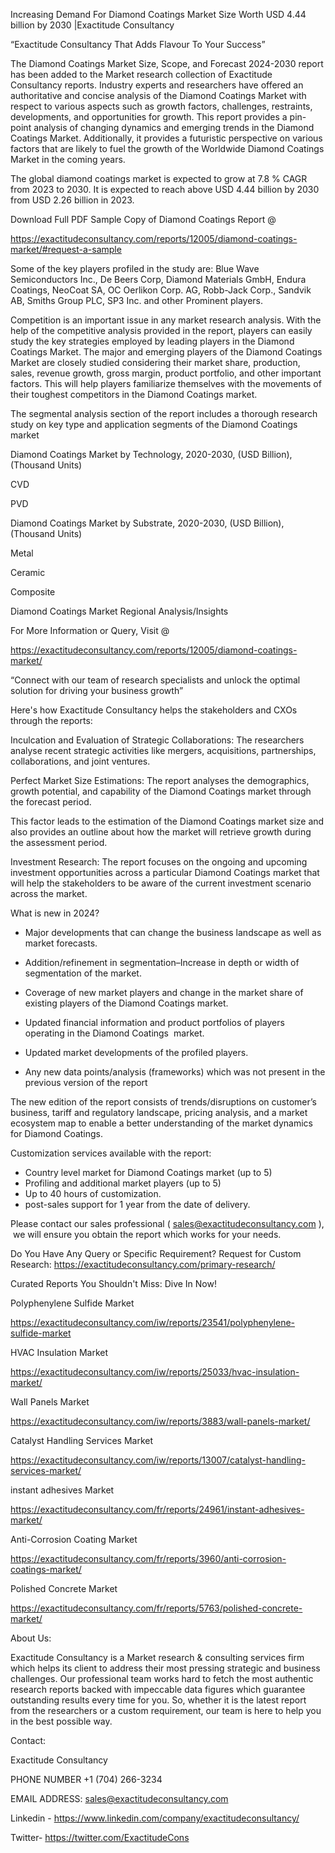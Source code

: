 Increasing Demand For Diamond Coatings Market Size Worth USD 4.44 billion by 2030 |Exactitude Consultancy

“Exactitude Consultancy That Adds Flavour To Your Success”

The Diamond Coatings Market Size, Scope, and Forecast 2024-2030 report has been added to the Market research collection of Exactitude Consultancy reports. Industry experts and researchers have offered an authoritative and concise analysis of the Diamond Coatings Market with respect to various aspects such as growth factors, challenges, restraints, developments, and opportunities for growth. This report provides a pin-point analysis of changing dynamics and emerging trends in the Diamond Coatings Market. Additionally, it provides a futuristic perspective on various factors that are likely to fuel the growth of the Worldwide Diamond Coatings Market in the coming years.

The global diamond coatings market is expected to grow at 7.8 % CAGR from 2023 to 2030. It is expected to reach above USD 4.44 billion by 2030 from USD 2.26 billion in 2023.

Download Full PDF Sample Copy of Diamond Coatings Report @

https://exactitudeconsultancy.com/reports/12005/diamond-coatings-market/#request-a-sample

Some of the key players profiled in the study are: Blue Wave Semiconductors Inc., De Beers Corp, Diamond Materials GmbH, Endura Coatings, NeoCoat SA, OC Oerlikon Corp. AG, Robb-Jack Corp., Sandvik AB, Smiths Group PLC, SP3 Inc. and other Prominent players.

Competition is an important issue in any market research analysis. With the help of the competitive analysis provided in the report, players can easily study the key strategies employed by leading players in the Diamond Coatings Market. The major and emerging players of the Diamond Coatings Market are closely studied considering their market share, production, sales, revenue growth, gross margin, product portfolio, and other important factors. This will help players familiarize themselves with the movements of their toughest competitors in the Diamond Coatings market.

The segmental analysis section of the report includes a thorough research study on key type and application segments of the Diamond Coatings market

Diamond Coatings Market by Technology, 2020-2030, (USD Billion), (Thousand Units)

CVD

PVD

Diamond Coatings Market by Substrate, 2020-2030, (USD Billion), (Thousand Units)

Metal

Ceramic

Composite

Diamond Coatings Market Regional Analysis/Insights

For More Information or Query, Visit @

https://exactitudeconsultancy.com/reports/12005/diamond-coatings-market/

“Connect with our team of research specialists and unlock the optimal solution for driving your business growth”

Here's how Exactitude Consultancy helps the stakeholders and CXOs through the reports:

Inculcation and Evaluation of Strategic Collaborations: The researchers analyse recent strategic activities like mergers, acquisitions, partnerships, collaborations, and joint ventures.

Perfect Market Size Estimations: The report analyses the demographics, growth potential, and capability of the Diamond Coatings market through the forecast period.

This factor leads to the estimation of the Diamond Coatings market size and also provides an outline about how the market will retrieve growth during the assessment period.

Investment Research: The report focuses on the ongoing and upcoming investment opportunities across a particular Diamond Coatings market that will help the stakeholders to be aware of the current investment scenario across the market.

What is new in 2024?

- Major developments that can change the business landscape as well as market forecasts.

- Addition/refinement in segmentation–Increase in depth or width of segmentation of the market.

- Coverage of new market players and change in the market share of existing players of the Diamond Coatings market.

- Updated financial information and product portfolios of players operating in the Diamond Coatings  market.

- Updated market developments of the profiled players.

- Any new data points/analysis (frameworks) which was not present in the previous version of the report

The new edition of the report consists of trends/disruptions on customer’s business, tariff and regulatory landscape, pricing analysis, and a market ecosystem map to enable a better understanding of the market dynamics for Diamond Coatings.

Customization services available with the report:

- Country level market for Diamond Coatings market (up to 5)
- Profiling and additional market players (up to 5)
- Up to 40 hours of customization.
- post-sales support for 1 year from the date of delivery.

Please contact our sales professional ( sales@exactitudeconsultancy.com ),  we will ensure you obtain the report which works for your needs.

Do You Have Any Query or Specific Requirement? Request for Custom Research: https://exactitudeconsultancy.com/primary-research/

Curated Reports You Shouldn't Miss: Dive In Now!

Polyphenylene Sulfide Market

https://exactitudeconsultancy.com/iw/reports/23541/polyphenylene-sulfide-market

HVAC Insulation Market

https://exactitudeconsultancy.com/iw/reports/25033/hvac-insulation-market/

Wall Panels Market

https://exactitudeconsultancy.com/iw/reports/3883/wall-panels-market/

Catalyst Handling Services Market

https://exactitudeconsultancy.com/iw/reports/13007/catalyst-handling-services-market/

instant adhesives Market

https://exactitudeconsultancy.com/fr/reports/24961/instant-adhesives-market/

Anti-Corrosion Coating Market

https://exactitudeconsultancy.com/fr/reports/3960/anti-corrosion-coatings-market/

Polished Concrete Market

https://exactitudeconsultancy.com/fr/reports/5763/polished-concrete-market/

About Us:

Exactitude Consultancy is a Market research & consulting services firm which helps its client to address their most pressing strategic and business challenges. Our professional team works hard to fetch the most authentic research reports backed with impeccable data figures which guarantee outstanding results every time for you. So, whether it is the latest report from the researchers or a custom requirement, our team is here to help you in the best possible way.

Contact:

Exactitude Consultancy

PHONE NUMBER +1 (704) 266-3234

EMAIL ADDRESS: sales@exactitudeconsultancy.com

Linkedin - https://www.linkedin.com/company/exactitudeconsultancy/

Twitter- https://twitter.com/ExactitudeCons



